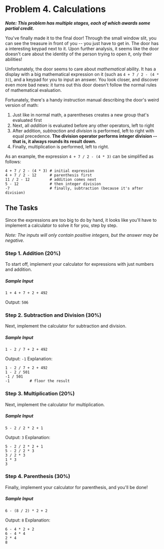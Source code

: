 # Problem 4. Calculations

**_Note: This problem has multiple stages, each of which awards some partial credit._**

You've finally made it to the final door! Through the small window slit, you can
see the treasure in front of you -- you just have to get in. The door has a interesting
keypad next to it. Upon further analysis, it seems like the door doesn't care
about the identity of the person trying to open it, only their abilities!

Unfortunately, the door seems to care about _mathematical_ ability. It has a display
with a big mathematical expression on it (such as `4 + 7 / 2 - (4 * 3)`), and a keypad for you to input an answer.
You look closer, and discover even more bad news: it turns out this door doesn't follow
the normal rules of mathematical evaluation.

Fortunately, there's a handy instruction manual describing the door's weird version of math:
1. Just like in normal math, a parentheses creates a new group that's evaluated first
2. Next, all _addition_ is evaluated before any other operators, left to right
3. After addition, _subtraction_ and _division_ is performed, left to right with equal 
precedence. **The division operator performs integer division -- that is, it always rounds its result down.**
4. Finally, multiplication is performed, left to right.

As an example, the expression `4 + 7 / 2 - (4 * 3)` can be simplified as follows:
```
4 + 7 / 2 - (4 * 3) # initial expression
4 + 7 / 2 - 12      # parenthesis first
11 / 2 - 12         # addition comes next
5 - 12              # then integer division
-7                  # finally, subtraction (because it's after division)
```

## The Tasks
Since the expressions are too big to do by hand, it looks like you'll have
to implement a calculator to solve it for you, step by step.

_Note: The inputs will only contain positive integers, but the answer may be negative._

### Step 1. Addition (20%)
To start off, implement your calculator for expressions with just numbers and addition.

##### Sample Input
```
1 + 4 + 7 + 2 + 492
```
Output: `506`

### Step 2. Subtraction and Division (30%)
Next, implement the calculator for subtraction and division.
##### Sample Input
```
1 - 2 / 7 + 2 + 492
```
Output: `-1`
Explanation:
```
1 - 2 / 7 + 2 + 492
1 - 2 / 501
-1 / 501
-1         # floor the result
```

### Step 3. Multiplication (20%)
Next, implement the calculator for multiplication.
##### Sample Input
```
5 - 2 / 2 * 2 + 1
```
Output: `3`
Explanation:
```
5 - 2 / 2 * 2 + 1
5 - 2 / 2 * 3
3 / 2 * 3
1 * 3
3
```

### Step 4. Parenthesis (30%)
Finally, implement your calculator for parenthesis, and you'll be done!
##### Sample Input
```
6 - (8 / 2) * 2 + 2
```
Output: `8`
Explanation:
```
6 - 4 * 2 + 2
6 - 4 * 4
2 * 4
8
```
